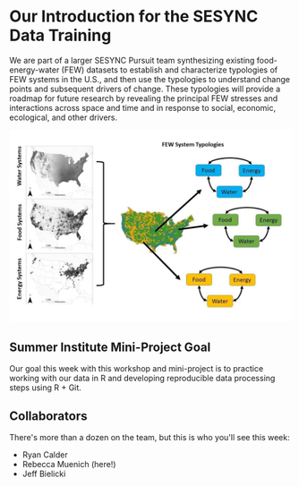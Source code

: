 # Our Introduction for the SESYNC Data Training

We are part of a larger SESYNC Pursuit team synthesizing existing food-energy-water (FEW) datasets to establish and characterize typologies of FEW systems in the U.S., and then use the typologies to understand change points and subsequent drivers of change. These typologies will provide a roadmap for future research by revealing the principal FEW stresses and interactions across space and time and in response to social, economic, ecological, and other drivers.

![Conceptual diagram of Pursuit approach.](fig1.jpg)

## Summer Institute Mini-Project Goal
Our goal this week with this workshop and mini-project is to practice working with our data in R and developing reproducible data processing steps using R + Git.

## Collaborators
There's more than a dozen on the team, but this is who you'll see this week:
- Ryan Calder
- Rebecca Muenich (here!)
- Jeff Bielicki
